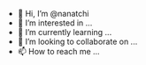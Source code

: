 - 👋 Hi, I’m @nanatchi
- 👀 I’m interested in ...
- 🌱 I’m currently learning ...
- 💞️ I’m looking to collaborate on ...
- 📫 How to reach me ...

<!---
nanatchi/nanatchi is a ✨ special ✨ repository because its `README.md` (this file) appears on your GitHub profile.
You can click the Preview link to take a look at your changes.
--->
